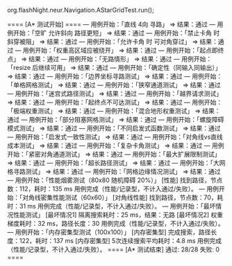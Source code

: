 org.flashNight.neur.Navigation.AStarGridTest.run();

==== [A* 测试开始] ====
— 用例开始：「直线 4向 寻路」
  ⇒ 结果：通过
— 用例开始：「空旷 允许斜向 路径更短」
  ⇒ 结果：通过
— 用例开始：「禁止卡角 时 斜穿被阻」
  ⇒ 结果：通过
— 用例开始：「允许卡角 时 可对角穿过」
  ⇒ 结果：通过
— 用例开始：「权重高区域应被绕开」
  ⇒ 结果：通过
— 用例开始：「起点即终点」
  ⇒ 结果：通过
— 用例开始：「无路情形」
  ⇒ 结果：通过
— 用例开始：「resize 后继续可用」
  ⇒ 结果：通过
— 用例开始：「确定性（同输入同输出）」
  ⇒ 结果：通过
— 用例开始：「边界坐标寻路测试」
  ⇒ 结果：通过
— 用例开始：「单格网格测试」
  ⇒ 结果：通过
— 用例开始：「狭窄通道测试」
  ⇒ 结果：通过
— 用例开始：「迷宫式路径测试」
  ⇒ 结果：通过
— 用例开始：「越界请求测试」
  ⇒ 结果：通过
— 用例开始：「起终点不可达测试」
  ⇒ 结果：通过
— 用例开始：「极端权重测试」
  ⇒ 结果：通过
— 用例开始：「混合地形权重测试」
  ⇒ 结果：通过
— 用例开始：「部分阻塞网格测试」
  ⇒ 结果：通过
— 用例开始：「螺旋障碍模式测试」
  ⇒ 结果：通过
— 用例开始：「不同启发式函数测试」
  ⇒ 结果：通过
— 用例开始：「启发式一致性测试」
  ⇒ 结果：通过
— 用例开始：「对角线vs直线成本测试」
  ⇒ 结果：通过
— 用例开始：「复杂卡角测试」
  ⇒ 结果：通过
— 用例开始：「紧密对角通道测试」
  ⇒ 结果：通过
— 用例开始：「最大扩展限制测试」
  ⇒ 结果：通过
— 用例开始：「超长路径测试」
  ⇒ 结果：通过
— 用例开始：「大网格寻路测试」
  ⇒ 结果：通过
— 用例开始：「网格边缘情况测试」
  ⇒ 结果：通过
— 用例开始：「性能烟雾测试（80x80 随机障碍 20%）」
 [性能] 找到路径，节点数：112，耗时：135 ms
  用例完成（性能/记录型，不计入通过/失败）。
— 用例开始：「对角线密集性能测试（60x60）」
 [对角线性能] 找到路径，节点数：70，耗时：31 ms
  用例完成（性能/记录型，不计入通过/失败）。
— 用例开始：「最坏情况性能测试」
 [最坏情况1] 隔离搜索耗时：25 ms，结果：无路
 [最坏情况2] 权重梯度耗时：32 ms，路径长度：30
  用例完成（性能/记录型，不计入通过/失败）。
— 用例开始：「内存密集型测试（100x100）」
 [内存密集型] 完成搜索，路径长度：122，耗时：137 ms
 [内存密集型] 5次连续搜索平均耗时：4.8 ms
  用例完成（性能/记录型，不计入通过/失败）。
==== [A* 测试结束] 通过: 28/28  失败: 0 ====
